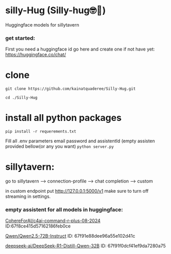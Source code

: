# silly-Hug (Silly-hug🤓🤗)
Huggingface models for sillytavern

### get started:
First you need a huggingface id
go here and create one if not have yet: https://huggingface.co/chat/
# clone 
```
git clone https://github.com/kainatquaderee/Silly-Hug.git
```
`cd ./Silly-Hug`
# install all python packages 
`pip install -r requerements.txt`


Fill all .env parameters
email password and assistentId (empty assisten provided bellow(or any you want)
`python server.py`
# sillytavern:
go to sillytavern --> connection-profile --> chat completion --> custom

in custom endpoint put http://127.0.0.1:5000/v1
make sure to turn off streaming in settings.

### empty assistent for all models in huggingface:
[CohereForAI/c4ai-command-r-plus-08-2024](https://hf.co/chat/assistant/67f8ce415d57162186feb0ce) ID:67f8ce415d57162186feb0ce

[Qwen/Qwen2.5-72B-Instruct](https://hf.co/chat/assistant/67f91e88dee96a55e102d41c) ID: 67f91e88dee96a55e102d41c

[deepseek-ai/DeepSeek-R1-Distill-Qwen-32B](https://hf.co/chat/assistant/67f91f0dcf41ef9da7280a75) ID: 67f91f0dcf41ef9da7280a75

